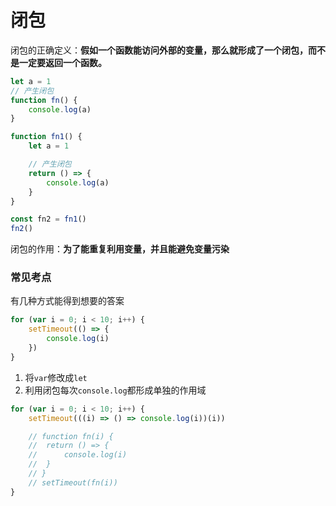 # 闭包

闭包的正确定义：<strong>假如一个函数能访问外部的变量，那么就形成了一个闭包，而不是一定要返回一个函数。</strong>

```javascript
let a = 1
// 产生闭包
function fn() {
	console.log(a)
}

function fn1() {
	let a = 1

	// 产生闭包
	return () => {
		console.log(a)
	}
}

const fn2 = fn1()
fn2()

```

闭包的作用：<strong>为了能重复利用变量，并且能避免变量污染</strong>

### 常见考点

有几种方式能得到想要的答案
```javascript
for (var i = 0; i < 10; i++) {
	setTimeout(() => {
		console.log(i)
	})
}
```

1. 将`var`修改成`let`
2. 利用闭包每次`console.log`都形成单独的作用域
```javascript
for (var i = 0; i < 10; i++) {
	setTimeout(((i) => () => console.log(i))(i))

	// function fn(i) {
	// 	return () => {
	// 		console.log(i)
	// 	}
	// }
	// setTimeout(fn(i))
}
```